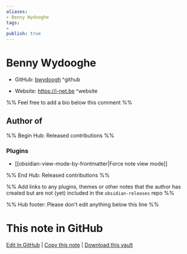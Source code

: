 ```yaml
---
aliases:
- Benny Wydooghe
tags:
- 
publish: true
---
```


# Benny Wydooghe

- GitHub: [bwydoogh](https://github.com/bwydoogh/) ^github
<!-- - Discord: `@` ^discord-->
- Website: <https://i-net.be> ^website
<!-- - [[Publish sites|Publish site]]: ^publish-->

%% Feel free to add a bio below this comment %%


## Author of

%% Begin Hub: Released contributions %%
### Plugins
- [[obsidian-view-mode-by-frontmatter|Force note view mode]]

%% End Hub: Released contributions %%

%% Add links to any plugins, themes or other notes that the author has created but are not (yet) included in the `obsidian-releases` repo %%

<!--
### Unlisted plugins

- 
-->

<!--
### Others

- 
-->

<!--
## Sponsor this author

- [[GitHub sponsors]]: [Sponsor @bwydoogh on GitHub Sponsors](https://github.com/sponsors/bwydoogh) ^github-sponsor
- [[Buy me a coffee]]: ^buy-me-a-coffee
- [[PayPal]]: ^paypal
- [[Patreon]]: ^patreon

-->

<!--
## Follow this author

- [[YouTube Channels|On YouTube]]: ^youtube
- Twitter: ^twitter
- ...
-->

%% Hub footer: Please don't edit anything below this line %%

# This note in GitHub

<span class="git-footer">[Edit In GitHub](https://github.dev/obsidian-community/obsidian-hub/blob/main/01%20-%20Community/People/bwydoogh.md "git-hub-edit-note") | [Copy this note](https://raw.githubusercontent.com/obsidian-community/obsidian-hub/main/01%20-%20Community/People/bwydoogh.md "git-hub-copy-note") | [Download this vault](https://github.com/obsidian-community/obsidian-hub/archive/refs/heads/main.zip "git-hub-download-vault") </span>
